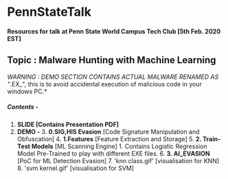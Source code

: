 # PennStateTalk
#### Resources for talk at Penn State World Campus Tech Club [5th Feb. 2020 EST]
##  Topic : Malware Hunting with Machine Learning
*WARNING : DEMO SECTION CONTAINS ACTUAL MALWARE RENAMED AS "*.EX_", this is to avoid accidental execution of malicious code in your windows PC.*

##### Contents -
1. **SLIDE [Contains Presentation PDF]**
2. **DEMO -**
	3. 		**0.SIG,HIS Evasion** [Code Signature Manipulation and Obfuscation]
	4. 		**1.Features** [Feature Extraction and Storage]
	5. 		**2. Train-Test Models** [ML Scanning Engine]
			1. Contains Logistic Regression Model Pre-Trained to play with different EXE files.
	6. 		**3. AI_EVASION** [PoC for ML Detection Evasion]
	7. 		'knn class.gif' [visualisation for KNN]
	8. 		'svm kernel.gif' [visualisation for SVM]


